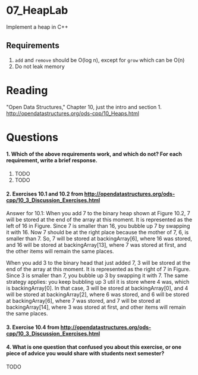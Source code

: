 07_HeapLab
==============

Implement a heap in C++

Requirements
------------

1. `add` and `remove` should be O(log n), except for `grow` which can be O(n)
2. Do not leak memory

Reading
=======
"Open Data Structures," Chapter 10, just the intro and section 1. http://opendatastructures.org/ods-cpp/10_Heaps.html

Questions
=========

#### 1. Which of the above requirements work, and which do not? For each requirement, write a brief response.

1. TODO
2. TODO

#### 2. Exercises 10.1 and 10.2 from http://opendatastructures.org/ods-cpp/10_3_Discussion_Exercises.html
Answer for 10.1:
When you add 7 to the binary heap shown at Figure 10.2, 7 will be stored at the end of the array at this moment. It is represented
as the left of 16 in Figure. Since 7 is smaller than 16, you bubble up 7 by swapping it with 16. Now 7 should be at the 
right place because the mother of 7, 6, is smaller than 7. So, 7 will be stored at backingArray[6], where 16 was stored, and 16 will
be stored at backingArray[13], where 7 was stored at first, and the other items will remain the same places.

When you add 3 to the binary head that just added 7, 3 will be stored at the end of the array at this moment. It is represented as
the right of 7 in Figure. Since 3 is smaller than 7, you bubble up 3 by swapping it with 7. The same strategy applies: you keep 
bubbling up 3 util it is store where 4 was, which is backingArray[0]. In that case, 3 will be stored at backingArray[0], and 4 will
be stored at backingArray[2], where 6 was stored, and 6 will be stored at backingArray[6], where 7 was stored, and 7 will be stored
at backingArray[14], where 3 was stored at first, and other items will remain the same places.   

#### 3. Exercise 10.4 from http://opendatastructures.org/ods-cpp/10_3_Discussion_Exercises.html

#### 4. What is one question that confused you about this exercise, or one piece of advice you would share with students next semester?

TODO